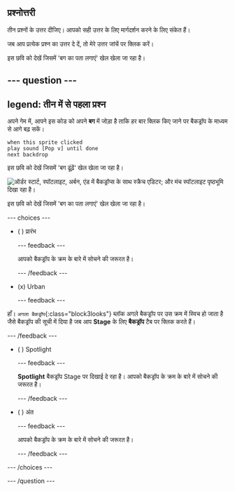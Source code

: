 ## प्रश्नोत्तरी

तीन प्रश्नों के उत्तर दीजिए। आपको सही उत्तर के लिए मार्गदर्शन करने के लिए संकेत हैं।

जब आप प्रत्येक प्रश्न का उत्तर दे दें, तो मेरे उत्तर जांचें पर क्लिक करें।

इस छवि को देखें जिसमें 'बग का पता लगाएं' खेल खेला जा रहा है।

--- question ---
---
legend: तीन में से पहला प्रश्न
---

अपने गेम में, आपने इस कोड को अपने **बग** में जोड़ा है ताकि हर बार क्लिक किए जाने पर बैकड्रॉप के माध्यम से आगे बढ़ सकें।

```blocks3
when this sprite clicked
play sound [Pop v] until done
next backdrop
```

इस छवि को देखें जिसमें 'बग ढूंढ़ें' खेल खेला जा रहा है।

![ऑर्डर स्टार्ट, स्पॉटलाइट, अर्बन, एंड में बैकड्रॉप्स के साथ स्क्रैच एडिटर; और मंच स्पॉटलाइट पृष्ठभूमि दिखा रहा है।](images/quiz1-backdrops.png)

इस छवि को देखें जिसमें 'बग का पता लगाएं' खेल खेला जा रहा है।

--- choices ---

- ( ) प्रारंभ

  --- feedback ---

  आपको बैकड्रॉप के क्रम के बारे में सोचने की जरूरत है।

  --- /feedback ---

- (x) Urban

  --- feedback ---

हाँ। `अगला बैकड्रॉप`{:class="block3looks"} ब्लॉक अगले बैकड्रॉप पर उस क्रम में स्विच हो जाता है जैसे बैकड्रॉप की सूची में दिया है जब आप **Stage** के लिए **बैकड्रॉप** टैब पर क्लिक करते हैं।

--- /feedback ---

- ( ) Spotlight

  --- feedback ---

  **Spotlight** बैकड्रॉप Stage पर दिखाई दे रहा है। आपको बैकड्रॉप के क्रम के बारे में सोचने की जरूरत है।

  --- /feedback ---

- ( ) अंत

  --- feedback ---

  आपको बैकड्रॉप के क्रम के बारे में सोचने की जरूरत है।

  --- /feedback ---

--- /choices ---

--- /question ---
